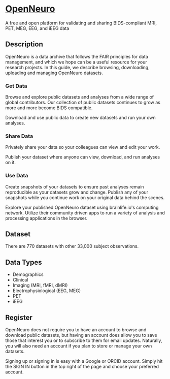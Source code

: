 # [OpenNeuro](https://openneuro.org/)

A free and open platform for validating and sharing BIDS-compliant MRI, PET, MEG, EEG, and iEEG data

## Description

OpenNeuro is a data archive that follows the FAIR principles for data management, and which we hope can be a useful resource for your research projects. In this guide, we describe browsing, downloading, uploading and managing OpenNeuro datasets.



### Get Data

Browse and explore public datasets and analyses from a wide range of global contributors. Our collection of public datasets continues to grow as more and more become BIDS compatible.

Download and use public data to create new datasets and run your own analyses.

### Share Data

Privately share your data so your colleagues can view and edit your work.

Publish your dataset where anyone can view, download, and run analyses on it.

### Use Data

Create snapshots of your datasets to ensure past analyses remain reproducible as your datasets grow and change. Publish any of your snapshots while you continue work on your original data behind the scenes.

Explore your published OpenNeuro dataset using brainlife.io's computing network. Utilize their community driven apps to run a variety of analysis and processing applications in the browser.

## Dataset

There are 770 datasets with other 33,000 subject observations.

## Data Types

- Demographics
- Clinical
- Imaging (MRI, fMRI, dMRI)
- Electrophysiological (EEG, MEG)
- PET
- iEEG

## Register

OpenNeuro does not require you to have an account to browse and download public datasets, but having an account does allow you to save those that interest you or to subscribe to them for email updates. Naturally, you will also need an account if you plan to store or manage your own datasets.

Signing up or signing in is easy with a Google or ORCID account. Simply hit the SIGN IN button in the top right of the page and choose your preferred account.